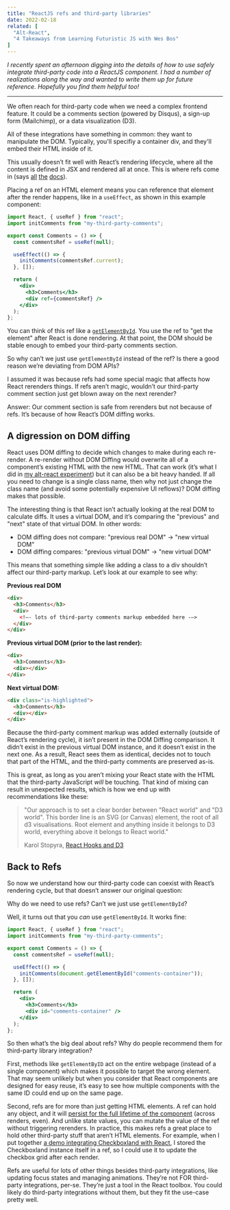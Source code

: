 ```yaml
---
title: "ReactJS refs and third-party libraries"
date: 2022-02-18
related: [
  "Alt-React",
  "4 Takeaways from Learning Futuristic JS with Wes Bos"
]
---
```


*I recently spent an afternoon digging into the details of how to use safely integrate third-party code into a ReactJS component. I had a number of realizations along the way and wanted to write them up for future reference. Hopefully you find them helpful too!*

***

We often reach for third-party code when we need a complex frontend feature. It could be a comments section (powered by Disqus), a sign-up form (Mailchimp), or a data visualization (D3).

All of these integrations have something in common: they want to manipulate the DOM. Typically, you'll specifiy a container div, and they'll embed their HTML inside of it.

This usually doesn’t fit well with React’s rendering lifecycle, where all the content is defined in JSX and rendered all at once. This is where refs come in (says [all](https://reactjs.org/docs/refs-and-the-dom.html) [the](https://reactjs.org/docs/integrating-with-other-libraries.html) [docs](https://krasimir.gitbooks.io/react-in-patterns/content/chapter-12/)).

Placing a ref on an HTML element means you can reference that element after the render happens, like in a `useEffect`, as shown in this example component:

```jsx
import React, { useRef } from "react";
import initComments from "my-third-party-comments";

export const Comments = () => {
  const commentsRef = useRef(null);

  useEffect(() => {
    initComments(commentsRef.current);
  }, []);

  return (
    <div>
      <h3>Comments</h3>
      <div ref={commentsRef} />
    </div>
  );
};
```

You can think of this ref like a [`getElementById`](https://developer.mozilla.org/en-US/docs/Web/API/Document/getElementById). You use the ref to "get the element" after React is done rendering. At that point, the DOM should be stable enough to embed your third-party comments section.

So why can’t we just use `getElementById` instead of the ref? Is there a good reason we’re deviating from DOM APIs?

I assumed it was because refs had some special magic that affects how React rerenders things. If refs aren’t magic, wouldn’t our third-party comment section just get blown away on the next rerender?

Answer: Our comment section is safe from rerenders but not because of refs. It’s because of how React’s DOM diffing works.

## A digression on DOM diffing

React uses DOM diffing to decide which changes to make during each re-render. A re-render without DOM Diffing would overwrite all of a component’s existing HTML with the new HTML. That can work (it’s what I did in [my alt-react experiment]({{site.url}}/2019/09/11/alt-react/)) but it can also be a bit heavy handed. If all you need to change is a single class name, then why not just change the class name (and avoid some potentially expensive UI reflows)? DOM diffing makes that possible.

The interesting thing is that React isn’t actually looking at the real DOM to calculate diffs. It uses a virtual DOM, and it’s comparing the "previous" and "next" state of that virtual DOM. In other words:

- DOM diffing does not compare: "previous real DOM" → "new virtual DOM"
- DOM diffing compares: "previous virtual DOM" → "new virtual DOM"

This means that something simple like adding a class to a div shouldn’t affect our third-party markup. Let’s look at our example to see why:

**Previous real DOM**

```html
<div>
  <h3>Comments</h3>
  <div>
    <!—- lots of third-party comments markup embedded here -—>
  </div>
</div>
```

**Previous virtual DOM (prior to the last render):**

```html
<div>
  <h3>Comments</h3>
  <div></div>
</div>
```

**Next virtual DOM:**

```html
<div class="is-highlighted">
  <h3>Comments</h3>
  <div></div>
</div>
```

Because the third-party comment markup was added externally (outside of React’s rendering cycle), it isn’t present in the DOM Diffing comparison. It didn’t exist in the previous virtual DOM instance, and it doesn’t exist in the next one. As a result, React sees them as identical, decides not to touch that part of the HTML, and the third-party comments are preserved as-is.

This is great, as long as you aren’t mixing your React state with the HTML that the third-party JavaScript *will* be touching. That kind of mixing can result in unexpected results, which is how we end up with recommendations like these:

> "Our approach is to set a clear border between "React world" and "D3 world". This border line is an SVG (or Canvas) element, the root of all d3 visualisations. Root element and anything inside it belongs to D3 world, everything above it belongs to React world."
>
> Karol Stopyra, [React Hooks and D3](https://levelup.gitconnected.com/react-hooks-and-d3-39be1d900fb)

## Back to Refs

So now we understand how our third-party code can coexist with React’s rendering cycle, but that doesn’t answer our original question:

Why do we need to use refs? Can’t we just use `getElementById`?

Well, it turns out that you *can* use `getElementById`. It works fine:

```jsx
import React, { useRef } from "react";
import initComments from "my-third-party-comments";

export const Comments = () => {
  const commentsRef = useRef(null);

  useEffect(() => {
    initComments(document.getElementById("comments-container"));
  }, []);

  return (
    <div>
      <h3>Comments</h3>
      <div id="comments-container" />
    </div>
  );
};
```

So then what’s the big deal about refs? Why do people recommend them for third-party library integration?

First, methods like `getElementByID` act on the entire webpage (instead of a single component) which makes it possible to target the wrong element. That may seem unlikely but when you consider that React components are designed for easy reuse, it’s easy to see how multiple components with the same ID could end up on the same page.

Second, refs are for more than just getting HTML elements. A ref can hold any object, and it will [persist for the full lifetime of the component](https://reactjs.org/docs/hooks-reference.html#useref) (across renders, even). And unlike state values, you can mutate the value of the ref without triggering rerenders. In practice, this makes refs a great place to hold other third-party stuff that aren’t HTML elements. For example, when I put together [a demo integrating Checkboxland with React](https://stackblitz.com/edit/react-zzafmo?file=src%2FApp.js), I stored the Checkboxland instance itself in a ref, so I could use it to update the checkbox grid after each render.

Refs are useful for lots of other things besides third-party integrations, like updating focus states and managing animations. They’re not FOR third-party integrations, per-se. They’re just a tool in the React toolbox. You could likely do third-party integrations without them, but they fit the use-case pretty well.
